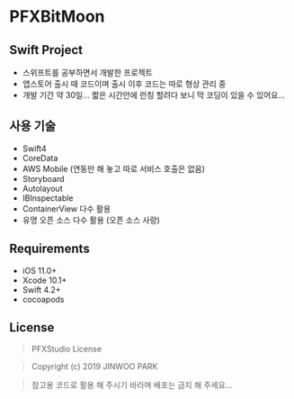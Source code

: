# PFXBitMoon

## Swift Project

 - 스위프트를 공부하면서 개발한 프로젝트
 - 앱스토어 출시 때 코드이며 출시 이후 코드는 따로 형상 관리 중
 - 개발 기간 약 30일... 짧은 시간안에 런칭 할려다 보니 막 코딩이 있을 수 있어요...


## 사용 기술

 - Swift4
 - CoreData
 - AWS Mobile (연동만 해 놓고 따로 서비스 호출은 없음)
 - Storyboard
 - Autolayout
 - IBInspectable
 - ContainerView 다수 활용
 - 유명 오픈 소스 다수 활용 (오픈 소스 사랑)


## Requirements

 - iOS 11.0+
 - Xcode 10.1+
 - Swift 4.2+
 - cocoapods


## License

 > PFXStudio License
 
 > Copyright (c) 2019 JINWOO PARK

 >참고용 코드로 활용 해 주시기 바라며 배포는 금지 해 주세요...
